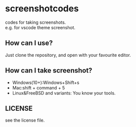 # screenshotcodes

codes for taking screenshots.<br> e.g. for vscode theme screenshot.

## How can I use?
Just clone the repository, and open with your favourite editor.

## How can I take screenshot?
 - Windows(10+):Windows+Shift+s
 - Mac:shift + command + 5
 - Linux&FreeBSD and variants: You know your tools.

## LICENSE
see the license file.
